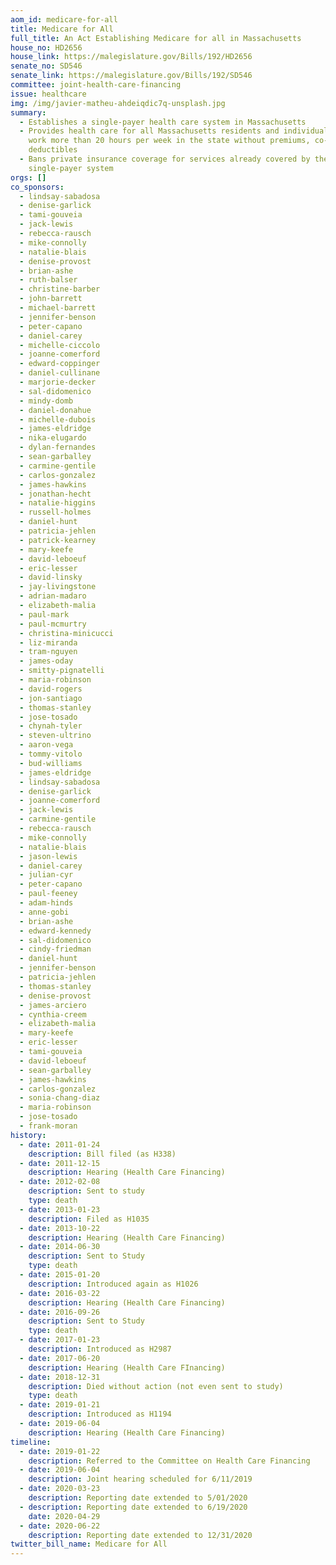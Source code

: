 ```yaml
---
aom_id: medicare-for-all
title: Medicare for All
full_title: An Act Establishing Medicare for all in Massachusetts
house_no: HD2656
house_link: https://malegislature.gov/Bills/192/HD2656
senate_no: SD546
senate_link: https://malegislature.gov/Bills/192/SD546
committee: joint-health-care-financing
issue: healthcare
img: /img/javier-matheu-ahdeiqdic7q-unsplash.jpg
summary:
  - Establishes a single-payer health care system in Massachusetts
  - Provides health care for all Massachusetts residents and individuals who
    work more than 20 hours per week in the state without premiums, co-pays, or
    deductibles
  - Bans private insurance coverage for services already covered by the
    single-payer system
orgs: []
co_sponsors:
  - lindsay-sabadosa
  - denise-garlick
  - tami-gouveia
  - jack-lewis
  - rebecca-rausch
  - mike-connolly
  - natalie-blais
  - denise-provost
  - brian-ashe
  - ruth-balser
  - christine-barber
  - john-barrett
  - michael-barrett
  - jennifer-benson
  - peter-capano
  - daniel-carey
  - michelle-ciccolo
  - joanne-comerford
  - edward-coppinger
  - daniel-cullinane
  - marjorie-decker
  - sal-didomenico
  - mindy-domb
  - daniel-donahue
  - michelle-dubois
  - james-eldridge
  - nika-elugardo
  - dylan-fernandes
  - sean-garballey
  - carmine-gentile
  - carlos-gonzalez
  - james-hawkins
  - jonathan-hecht
  - natalie-higgins
  - russell-holmes
  - daniel-hunt
  - patricia-jehlen
  - patrick-kearney
  - mary-keefe
  - david-leboeuf
  - eric-lesser
  - david-linsky
  - jay-livingstone
  - adrian-madaro
  - elizabeth-malia
  - paul-mark
  - paul-mcmurtry
  - christina-minicucci
  - liz-miranda
  - tram-nguyen
  - james-oday
  - smitty-pignatelli
  - maria-robinson
  - david-rogers
  - jon-santiago
  - thomas-stanley
  - jose-tosado
  - chynah-tyler
  - steven-ultrino
  - aaron-vega
  - tommy-vitolo
  - bud-williams
  - james-eldridge
  - lindsay-sabadosa
  - denise-garlick
  - joanne-comerford
  - jack-lewis
  - carmine-gentile
  - rebecca-rausch
  - mike-connolly
  - natalie-blais
  - jason-lewis
  - daniel-carey
  - julian-cyr
  - peter-capano
  - paul-feeney
  - adam-hinds
  - anne-gobi
  - brian-ashe
  - edward-kennedy
  - sal-didomenico
  - cindy-friedman
  - daniel-hunt
  - jennifer-benson
  - patricia-jehlen
  - thomas-stanley
  - denise-provost
  - james-arciero
  - cynthia-creem
  - elizabeth-malia
  - mary-keefe
  - eric-lesser
  - tami-gouveia
  - david-leboeuf
  - sean-garballey
  - james-hawkins
  - carlos-gonzalez
  - sonia-chang-diaz
  - maria-robinson
  - jose-tosado
  - frank-moran
history:
  - date: 2011-01-24
    description: Bill filed (as H338)
  - date: 2011-12-15
    description: Hearing (Health Care Financing)
  - date: 2012-02-08
    description: Sent to study
    type: death
  - date: 2013-01-23
    description: Filed as H1035
  - date: 2013-10-22
    description: Hearing (Health Care Financing)
  - date: 2014-06-30
    description: Sent to Study
    type: death
  - date: 2015-01-20
    description: Introduced again as H1026
  - date: 2016-03-22
    description: Hearing (Health Care Financing)
  - date: 2016-09-26
    description: Sent to Study
    type: death
  - date: 2017-01-23
    description: Introduced as H2987
  - date: 2017-06-20
    description: Hearing (Health Care FInancing)
  - date: 2018-12-31
    description: Died without action (not even sent to study)
    type: death
  - date: 2019-01-21
    description: Introduced as H1194
  - date: 2019-06-04
    description: Hearing (Health Care Financing)
timeline:
  - date: 2019-01-22
    description: Referred to the Committee on Health Care Financing
  - date: 2019-06-04
    description: Joint hearing scheduled for 6/11/2019
  - date: 2020-03-23
    description: Reporting date extended to 5/01/2020
  - description: Reporting date extended to 6/19/2020
    date: 2020-04-29
  - date: 2020-06-22
    description: Reporting date extended to 12/31/2020
twitter_bill_name: Medicare for All
---
```

